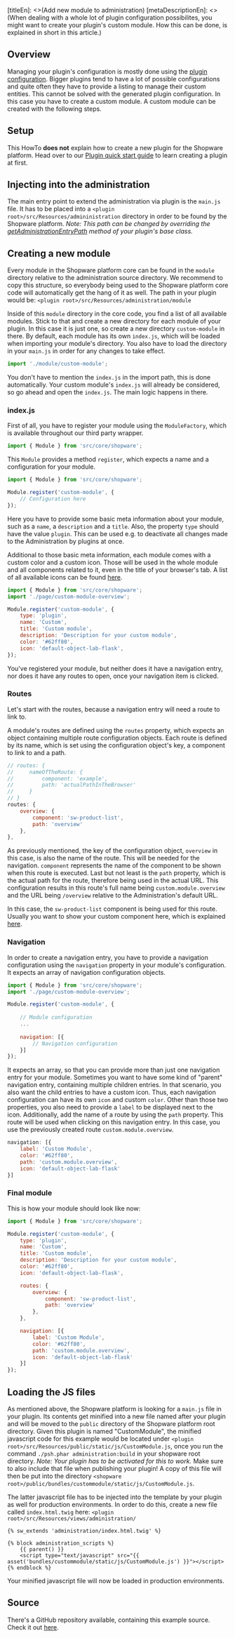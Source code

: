 [titleEn]: <>(Add new module to administration)
[metaDescriptionEn]: <>(When dealing with a whole lot of plugin configuration possibilites, you might want to create your plugin's custom module. How this can be done, is explained in short in this article.)

## Overview

Managing your plugin's configuration is mostly done using the [plugin configuration](./../2-internals/4-plugins/070-plugin-config.md).
Bigger plugins tend to have a lot of possible configurations and quite often they have to provide a listing to manage their custom
entities. This cannot be solved with the generated plugin configuration. In this case you have to create a custom module.
A custom module can be created with the following steps.

## Setup

This HowTo **does not** explain how to create a new plugin for the Shopware platform.
Head over to our [Plugin quick start guide](./../2-internals/4-plugins/010-plugin-quick-start.md) to
learn creating a plugin at first.

## Injecting into the administration

The main entry point to extend the administration via plugin is the `main.js` file.
It has to be placed into a `<plugin root>/src/Resources/admininistration` directory in order to be found by the Shopware
platform.
*Note: This path can be changed by overriding the [getAdministrationEntryPath](./../2-internals/4-plugins/020-plugin-base-class.md#getAdministrationEntryPath) method of your plugin's base class.*

## Creating a new module

Every module in the Shopware platform core can be found in the `module` directory relative to the administration source directory.
We recommend to copy this structure, so everybody being used to the Shopware platform core code will automatically get the hang of it as well.
The path in your plugin would be: `<plugin root>/src/Resources/administration/module`

Inside of this `module` directory in the core code, you find a list of all available modules. Stick to that and
create a new directory for each module of your plugin. In this case it is just one, so create a new directory
`custom-module` in there.
By default, each module has its own `index.js`, which will be loaded when importing your module's directory. You also have to load the directory in your 
`main.js` in order for any changes to take effect.

```js
import './module/custom-module';
```

You don't have to mention the `index.js` in the import path, this is done automatically.
Your custom module's `index.js` will already be considered, so go ahead and open the `index.js`. The main logic happens in there.

### index.js

First of all, you have to register your module using the `ModuleFactory`, which is available throughout our third party wrapper.

```js
import { Module } from 'src/core/shopware';
```

This `Module` provides a method `register`, which expects a name and a configuration for your module.

```js
import { Module } from 'src/core/shopware';

Module.register('custom-module', {
    // Configuration here
});
```

Here you have to provide some basic meta information about your module, such as a `name`, a `description` and a `title`. 
Also, the property `type` should have the value `plugin`. This can be used e.g. to deactivate all changes made to the Administration by plugins at once.

Additional to those basic meta information, each module comes with a custom color and a custom icon.
Those will be used in the whole module and all components related to it, even in the title of your browser's tab.
A list of all available icons can be found [here](https://component-library.shopware.com/#/icons/).

```js
import { Module } from 'src/core/shopware';
import './page/custom-module-overview';

Module.register('custom-module', {
    type: 'plugin',
    name: 'Custom',
    title: 'Custom module',
    description: 'Description for your custom module',
    color: '#62ff80',
    icon: 'default-object-lab-flask',
});
```

You've registered your module, but neither does it have a navigation entry, nor does it have any routes
to open, once your navigation item is clicked.

### Routes

Let's start with the routes, because a navigation entry will need a route to link to.

A module's routes are defined using the `routes` property, which expects an object containing multiple route configuration objects.
Each route is defined by its name, which is set using the configuration object's key, a component to link to and a path.

```js
// routes: {
//     nameOfTheRoute: {
//         component: 'example',
//         path: 'actualPathInTheBrowser'
//     }
// }
routes: {
    overview: {
        component: 'sw-product-list',
        path: 'overview'
    },
},
```

As previously mentioned, the key of the configuration object, `overview` in this case, is also the name of the route. This will be needed
for the navigation. `component` represents the name of the component to be shown when this route is executed.
Last but not least is the `path` property, which is the actual path for the route, therefore being used in the actual URL.
This configuration results in this route's full name being `custom.module.overview` and the URL being `/overview` relative to the
Administration's default URL.

In this case, the `sw-product-list` component is being used for this route. Usually you want to show your custom component here,
which is explained [here](./280-custom-component.md).

### Navigation

In order to create a navigation entry, you have to provide a navigation configuration using the `navigation` property in your module's configuration.
It expects an array of navigation configuration objects.

```js
import { Module } from 'src/core/shopware';
import './page/custom-module-overview';

Module.register('custom-module', {
    
    // Module configuration
    ...
    
    navigation: [{
        // Navigation configuration
    }]
});
```

It expects an array, so that you can provide more than just one navigation entry for your module.
Sometimes you want to have some kind of "parent" navigation entry, containing multiple children entries. In that scenario,
you also want the child entries to have a custom icon.
Thus, each navigation configuration can have its own `icon` and custom `color`. Other than those two properties,
you also need to provide a `label` to be displayed next to the icon. Additionally, add the name of a route by using the `path` property. This route will be used
when clicking on this navigation entry.
In this case, you use the previously created route `custom.module.overview`.

```js
navigation: [{
    label: 'Custom Module',
    color: '#62ff80',
    path: 'custom.module.overview',
    icon: 'default-object-lab-flask'
}]
```

### Final module

This is how your module should look like now:
```js
import { Module } from 'src/core/shopware';

Module.register('custom-module', {
    type: 'plugin',
    name: 'Custom',
    title: 'Custom module',
    description: 'Description for your custom module',
    color: '#62ff80',
    icon: 'default-object-lab-flask',

    routes: {
        overview: {
            component: 'sw-product-list',
            path: 'overview'
        },
    },

    navigation: [{
        label: 'Custom Module',
        color: '#62ff80',
        path: 'custom.module.overview',
        icon: 'default-object-lab-flask'
    }]
});
```

## Loading the JS files

As mentioned above, the Shopware platform is looking for a `main.js` file in your plugin.
Its contents get minified into a new file named after your plugin and will be moved to the `public` directory
of the Shopware platform root directory.
Given this plugin is named "CustomModule", the minified javascript code for this example would be
located under `<plugin root>/src/Resources/public/static/js/CustomModule.js`, once you run the command `./psh.phar administration:build` in your shopware root directory.
*Note: Your plugin has to be activated for this to work.*
Make sure to also include that file when publishing your plugin!
A copy of this file will then be put into the directory `<shopware root>/public/bundles/custommodule/static/js/CustomModule.js`.

The latter javascript file has to be injected into the template by your plugin as well for production environments.
In order to do this, create a new file called `index.html.twig` here: `<plugin root>/src/Resources/views/administration/`

```twig
{% sw_extends 'administration/index.html.twig' %}

{% block administration_scripts %}
    {{ parent() }}
    <script type="text/javascript" src="{{ asset('bundles/custommodule/static/js/CustomModule.js') }}"></script>
{% endblock %}
```

Your minified javascript file will now be loaded in production environments.

## Source

There's a GitHub repository available, containing this example source.
Check it out [here](https://github.com/shopware/swag-docs-custom-module).